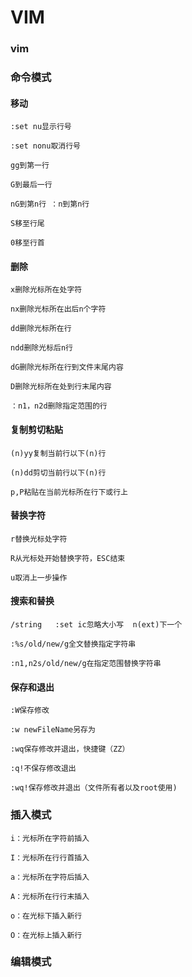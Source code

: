 # VIM

### vim

### 命令模式

#### 移动

`:set nu显示行号`

`:set nonu取消行号`

`gg到第一行`

`G到最后一行`

`nG到第n行 ：n到第n行`

`S移至行尾`

`0移至行首`

#### 删除

`x删除光标所在处字符`

`nx删除光标所在出后n个字符`

`dd删除光标所在行`

`ndd删除光标后n行`

`dG删除光标所在行到文件末尾内容`

`D删除光标所在处到行末尾内容`

`：n1，n2d删除指定范围的行`

#### 复制剪切粘贴

`(n)yy复制当前行以下(n)行`

`(n)dd剪切当前行以下(n)行`

`p,P粘贴在当前光标所在行下或行上 `

#### 替换字符

`r替换光标处字符`

`R从光标处开始替换字符，ESC结束`

`u取消上一步操作`

#### 搜索和替换

`/string   :set ic忽略大小写  n(ext)下一个`

`:%s/old/new/g全文替换指定字符串`

`:n1,n2s/old/new/g在指定范围替换字符串`


#### 保存和退出

`:W保存修改`

`:w newFileName另存为`

`:wq保存修改并退出，快捷键（ZZ）`

`:q!不保存修改退出`

`:wq!保存修改并退出（文件所有者以及root使用)`

### 插入模式 

`i：光标所在字符前插入`

`I：光标所在行行首插入  `

`a：光标所在字符后插入`

`A：光标所在行行末插入  `

`o：在光标下插入新行`

`O：在光标上插入新行`

### 编辑模式